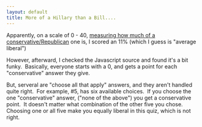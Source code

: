 ```yaml
---
layout: default
title: More of a Hillary than a Bill....
---
```


  <p>Apparently, on a scale of 0 - 40, <a href="http://franz.org/quiz.htm">measuring how much of a conservative/Republican</a> one is, I scored an 11% (which I guess is "average liberal")</p> <p>However, afterward, I checked the Javascript source and found it's a bit funky.  Basically, everyone starts with a 0, and gets a point for each "conservative" answer they give.</p> <p>But, serveral are "choose all that apply" answers, and they aren't handled quite right.  For example, #5, has six available choices.  If you choose the one "conservative" answer, ("none of the above") you get a conservative point.  It doesn't matter what combination of the other five you chose.  Choosing one or all five make you equally liberal in this quiz, which is not right.</p>